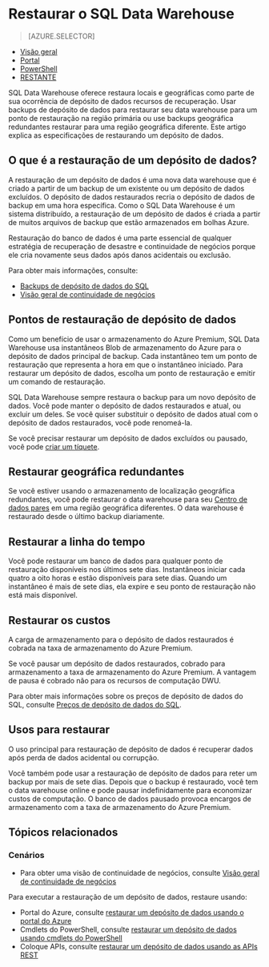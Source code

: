 <properties
   pageTitle="Restaurar o SQL Data Warehouse | Microsoft Azure"
   description="Visão geral das opções de restauração de banco de dados para recuperar um banco de dados no depósito de dados do SQL Azure."
   services="sql-data-warehouse"
   documentationCenter="NA"
   authors="Lakshmi1812"
   manager="barbkess"
   editor=""/>

<tags
   ms.service="sql-data-warehouse"
   ms.devlang="NA"
   ms.topic="article"
   ms.tgt_pltfrm="NA"
   ms.workload="data-services"
   ms.date="09/29/2016"
   ms.author="lakshmir;barbkess;sonyama"/>


# <a name="sql-data-warehouse-restore"></a>Restaurar o SQL Data Warehouse

> [AZURE.SELECTOR]
- [Visão geral][]
- [Portal][]
- [PowerShell][]
- [RESTANTE][]

SQL Data Warehouse oferece restaura locais e geográficas como parte de sua ocorrência de depósito de dados recursos de recuperação. Usar backups de depósito de dados para restaurar seu data warehouse para um ponto de restauração na região primária ou use backups geográfica redundantes restaurar para uma região geográfica diferente. Este artigo explica as especificações de restaurando um depósito de dados.

## <a name="what-is-a-data-warehouse-restore"></a>O que é a restauração de um depósito de dados?

A restauração de um depósito de dados é uma nova data warehouse que é criado a partir de um backup de um existente ou um depósito de dados excluídos. O depósito de dados restaurados recria o depósito de dados de backup em uma hora específica. Como o SQL Data Warehouse é um sistema distribuído, a restauração de um depósito de dados é criada a partir de muitos arquivos de backup que estão armazenados em bolhas Azure. 

Restauração do banco de dados é uma parte essencial de qualquer estratégia de recuperação de desastre e continuidade de negócios porque ele cria novamente seus dados após danos acidentais ou exclusão.

Para obter mais informações, consulte:

-  [Backups de depósito de dados do SQL](sql-data-warehouse-backups.md)
-  [Visão geral de continuidade de negócios](../sql-database/sql-database-business-continuity.md)

## <a name="data-warehouse-restore-points"></a>Pontos de restauração de depósito de dados

Como um benefício de usar o armazenamento do Azure Premium, SQL Data Warehouse usa instantâneos Blob de armazenamento do Azure para o depósito de dados principal de backup. Cada instantâneo tem um ponto de restauração que representa a hora em que o instantâneo iniciado. Para restaurar um depósito de dados, escolha um ponto de restauração e emitir um comando de restauração.  

SQL Data Warehouse sempre restaura o backup para um novo depósito de dados. Você pode manter o depósito de dados restaurados e atual, ou excluir um deles. Se você quiser substituir o depósito de dados atual com o depósito de dados restaurados, você pode renomeá-la.

Se você precisar restaurar um depósito de dados excluídos ou pausado, você pode [criar um tíquete](sql-data-warehouse-get-started-create-support-ticket.md). 

<!-- 
### Can I restore a deleted data warehouse?

Yes, you can restore the last available restore point.

Yes, for the next seven calendar days. When you delete a data warehouse, SQL Data Warehouse actually keeps the data warehouse and its snapshots for seven days just in case you need the data. After seven days, you won't be able to restore to any of the restore points. -->

## <a name="geo-redundant-restore"></a>Restaurar geográfica redundantes

Se você estiver usando o armazenamento de localização geográfica redundantes, você pode restaurar o data warehouse para seu [Centro de dados pares](../best-practices-availability-paired-regions.md) em uma região geográfica diferentes. O data warehouse é restaurado desde o último backup diariamente. 

## <a name="restore-timeline"></a>Restaurar a linha do tempo

Você pode restaurar um banco de dados para qualquer ponto de restauração disponíveis nos últimos sete dias. Instantâneos iniciar cada quatro a oito horas e estão disponíveis para sete dias. Quando um instantâneo é mais de sete dias, ela expire e seu ponto de restauração não está mais disponível.

## <a name="restore-costs"></a>Restaurar os custos

A carga de armazenamento para o depósito de dados restaurados é cobrada na taxa de armazenamento do Azure Premium. 

Se você pausar um depósito de dados restaurados, cobrado para armazenamento a taxa de armazenamento do Azure Premium. A vantagem de pausa é cobrado não para os recursos de computação DWU.

Para obter mais informações sobre os preços de depósito de dados do SQL, consulte [Preços de depósito de dados do SQL](https://azure.microsoft.com/pricing/details/sql-data-warehouse/).

## <a name="uses-for-restore"></a>Usos para restaurar

O uso principal para restauração de depósito de dados é recuperar dados após perda de dados acidental ou corrupção.

Você também pode usar a restauração de depósito de dados para reter um backup por mais de sete dias. Depois que o backup é restaurado, você tem o data warehouse online e pode pausar indefinidamente para economizar custos de computação. O banco de dados pausado provoca encargos de armazenamento com a taxa de armazenamento do Azure Premium. 

## <a name="related-topics"></a>Tópicos relacionados

### <a name="scenarios"></a>Cenários

- Para obter uma visão de continuidade de negócios, consulte [Visão geral de continuidade de negócios](../sql-database/sql-database-business-continuity.md)


<!-- ### Tasks -->

Para executar a restauração de um depósito de dados, restaure usando:

- Portal do Azure, consulte [restaurar um depósito de dados usando o portal do Azure](sql-data-warehouse-restore-database-portal.md)
- Cmdlets do PowerShell, consulte [restaurar um depósito de dados usando cmdlets do PowerShell](sql-data-warehouse-restore-database-powershell.md)
- Coloque APIs, consulte [restaurar um depósito de dados usando as APIs REST](sql-data-warehouse-restore-database-rest-api.md)

<!-- ### Tutorials -->

<!--Image references-->

<!--Article references-->
[Azure SQL Database business continuity overview]: ../sql-database/sql-database-business-continuity.md
[Visão geral]: ./sql-data-warehouse-restore-database-overview.md
[Portal]: ./sql-data-warehouse-restore-database-portal.md
[PowerShell]: ./sql-data-warehouse-restore-database-powershell.md
[RESTANTE]: ./sql-data-warehouse-restore-database-rest-api.md

<!--MSDN references-->


<!--Other Web references-->
